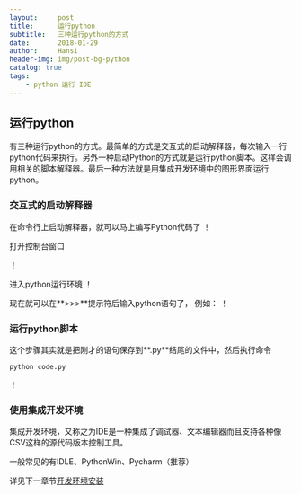 ```yaml
---
layout:     post
title:      运行python
subtitle:   三种运行python的方式
date:       2018-01-29
author:     Hansi
header-img: img/post-bg-python
catalog: true
tags:
    - python 运行 IDE
---
```


## 运行python
有三种运行python的方式。最简单的方式是交互式的启动解释器，每次输入一行python代码来执行。另外一种启动Python的方式就是运行python脚本。这样会调用相关的脚本解释器。最后一种方法就是用集成开发环境中的图形界面运行python。
### 交互式的启动解释器
在命令行上启动解释器，就可以马上编写Python代码了
！[](https://huhansi.github.io/huhansi/img/180129-start-cmd.png)

打开控制台窗口

！[](https://huhansi.github.io/huhansi/img/180129-cmd-started.png)

进入python运行环境
！[](https://huhansi.github.io/huhansi/img/180129-start-python.png)


现在就可以在**>>>**提示符后输入python语句了， 例如：
！[](https://huhansi.github.io/huhansi/img/180129-python-code-example.png)

### 运行python脚本
这个步骤其实就是把刚才的语句保存到**.py**结尾的文件中，然后执行命令
```
python code.py
```

！[](https://huhansi.github.io/huhansi/img/180129-python-script-example.png)


### 使用集成开发环境
集成开发环境，又称之为IDE是一种集成了调试器、文本编辑器而且支持各种像CSV这样的源代码版本控制工具。

一般常见的有IDLE、PythonWin、Pycharm（推荐）

详见下一章节[开发环境安装]()